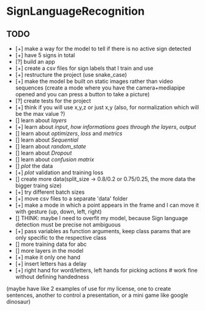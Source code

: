 # SignLanguageRecognition

## TODO

- [+] make a way for the model to tell if there is no active sign detected
- [+] have 5 signs in total
- [?] build an app
- [+] create a csv files for sign labels that I train and use
- [+] restructure the project (use snake_case)
- [+] make the model be built on static images rather than video sequences
      (create a mode where you have the camera+mediapipe opened and you can press a button to take a picture)
- [?] create tests for the project
- [+] think if you will use x,y,z or just x,y (also, for normalization which will be the max value ?)
- [] learn about *layers*
- [+] learn about *input*, *how informations goes through the layers*, *output*
- [] learn about *optimizers*, *loss* and *metrics*
- [] learn about *Sequential*
- [] learn about *random_state*
- [] learn about *Dropout*
- [] learn about *confusion matrix*
- [] *plot* the data
- [+] *plot* validation and training loss
- [] create more data(split_size -> 0.8/0.2 or 0.75/0.25, the more data the bigger traing size)
- [+] try different batch sizes
- [+] move csv files to a separate 'data' folder
- [+] make a mode in which a point appears in the frame and I can move it with gesture (up, down, left, right)
- [] THINK: maybe I need to overfit my model, because Sign language detection must be precise not ambiguous
- [+] pass variables as function arguments, keep class params that are only specific to the respective class
- [] more training data for abc
- [] more layers in the model
- [+] make it only one hand
- [+] insert letters has a delay
- [+] right hand for word/letters, left hands for picking actions # work fine without defining handedness

(maybe have like 2 examples of use for my license, one to create sentences, another to control a presentation, or a mini game like google dinosaur)
